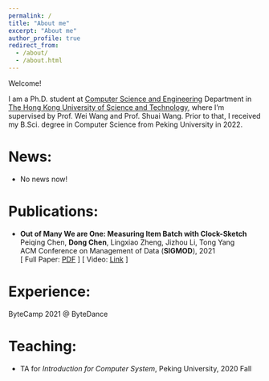 ```yaml
---
permalink: /
title: "About me"
excerpt: "About me"
author_profile: true
redirect_from: 
  - /about/
  - /about.html
---
```


Welcome! 

I am a Ph.D. student at [Computer Science and Engineering](https://cse.hkust.edu.hk/) Department in [The Hong Kong University of Science and Technology](https://hkust.edu.hk), where I’m supervised by Prof. Wei Wang and Prof. Shuai Wang. Prior to that, I received my B.Sci. degree in Computer Science from Peking University in 2022.


News:
======
* No news now!

Publications:
======

* **Out of Many We are One: Measuring Item Batch with Clock-Sketch**  
Peiqing Chen, **Dong Chen**, Lingxiao Zheng, Jizhou Li, Tong Yang  
ACM Conference on Management of Data (**SIGMOD**), 2021    
[ Full Paper: [PDF](https://dl.acm.org/doi/pdf/10.1145/3448016.3452784) ] [ Video: [Link](https://dl.acm.org/doi/10.1145/3448016.3452784) ]


Experience:
======
ByteCamp 2021 @ ByteDance



Teaching:
======
* TA for *Introduction for Computer System*, Peking University, 2020 Fall



